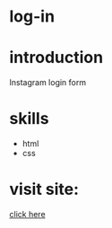 # log-in

# introduction 
Instagram login form

# skills 
* html
* css
# visit site: 
[click here](https://israazohud.github.io/log-in/)
